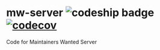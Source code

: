 # mw-server ![codeship badge](https://codeship.com/projects/f5bcb860-eeab-0134-a8e8-2ea516a13c91/status?branch=master) [![codecov](https://codecov.io/gh/agauniyal/mw-server/branch/master/graph/badge.svg)](https://codecov.io/gh/agauniyal/mw-server)
Code for Maintainers Wanted Server

